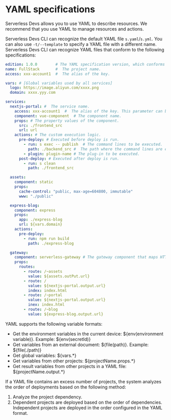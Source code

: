 # YAML specifications

Serverless Devs allows you to use YAML to describe resources. We recommend that you use YAML to manage resources and actions.

Serverless Devs CLI can recognize the default YAML file `s.yaml`/`s.yml`. You can also use `-t/--template` to specify a YAML file with a different name. Serverless Devs CLI can recognize YAML files that conform to the following specifications:

```yaml
edition: 1.0.0        # The YAML specification version, which conforms to semantic versioning.
name: FullStack       #  The project name.
access: xxx-account1  #  The alias of the key.

vars: # [Global variables used by all services]
  logo: https://image.aliyun.com/xxxx.png
  domain: xxxx.yyy.com

services:
  nextjs-portal: #  The service name.
    access: xxx-account1  #  The alias of the key. This parameter can be omitted if it has the same value as the access of the project.
    component: vue-component  # The component name.
    props: # The property values of the component.
      src: ./frontend_src
      url: url
    actions: # The custom execution logic.
      pre-deploy: # Executed before deploy is run.
        - run: s exec -- publish  # The command lines to be executed.
          path: ./backend_src #  The path where the command lines are executed.
        - plugin: plugin-name # The plug-in to be executed.
      post-deploy: # Executed after deploy is run.
        - run: s clean
          path: ./frontend_src

  assets:
    component: static
    props:
      cache-control: "public, max-age=604800, immutable"
      www: "./public"

  express-blog:
    component: express
    props:
      app: ./express-blog
      url: ${vars.domain}
    actions:
      pre-deploy:
        - run: npm run build
          path: ./express-blog

  gateway:
    component: serverless-gateway # The gateway component that maps HTTP URLs to services based on rules.
    props:
      routes:
        - route: /~assets
          value: ${assets.outPut.url}
        - route: /
          value: ${nextjs-portal.output.url}
          index: index.html
        - route: /~portal
          value: ${nextjs-portal.output.url}
          inex: index.html
        - route: /~blog
          value: ${express-blog.output.url}
```


YAML supports the following variable formats:

- Get the environment variables in the current device: ${env(environment variable)}. Example: ${env(secretId)}
- Get variables from an external document: ${file(path)}. Example: ${file(./path)}
- Get global variables: ${vars.*}
- Get variables from other projects: ${projectName.props.*}
- Get result variables from other projects in a YAML file: ${projectName.output.*}

If a YAML file contains an excess number of projects, the system analyzes the order of deployments based on the following method:
1. Analyze the project dependency.
2. Dependent projects are deployed based on the order of dependencies. Independent projects are deployed in the order configured in the YAML format.
